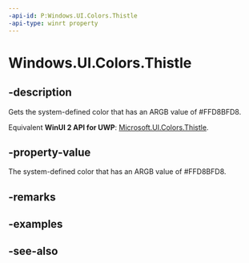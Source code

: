 ```yaml
---
-api-id: P:Windows.UI.Colors.Thistle
-api-type: winrt property
---
```


<!-- Property syntax
public Windows.UI.Color Thistle { get; }
-->

# Windows.UI.Colors.Thistle

## -description

Gets the system-defined color that has an ARGB value of #FFD8BFD8.

Equivalent **WinUI 2 API for UWP**: [Microsoft.UI.Colors.Thistle](/windows/winui/api/microsoft.ui.colors.thistle).

## -property-value

The system-defined color that has an ARGB value of #FFD8BFD8.

## -remarks

## -examples

## -see-also

